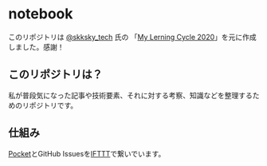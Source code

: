 # notebook

このリポジトリは [@skksky_tech](https://twitter.com/skksky_tech) 氏の 「[My Lerning Cycle 2020](https://note.com/oresamalabo/n/na173a30c53d6 )」を元に作成しました。感謝！

## このリポジトリは？

私が普段気になった記事や技術要素、それに対する考察、知識などを整理するためのリポジトリです。

## 仕組み

[Pocket](https://getpocket.com/)とGitHub Issuesを[IFTTT](https://ifttt.com/)で繋いでいます。
